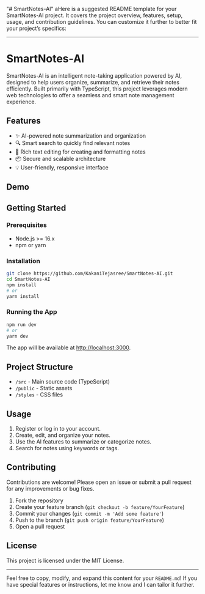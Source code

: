 "# SmartNotes-AI" 
aHere is a suggested README template for your SmartNotes-AI project. It covers the project overview, features, setup, usage, and contribution guidelines. You can customize it further to better fit your project’s specifics:

---

# SmartNotes-AI

SmartNotes-AI is an intelligent note-taking application powered by AI, designed to help users organize, summarize, and retrieve their notes efficiently. Built primarily with TypeScript, this project leverages modern web technologies to offer a seamless and smart note management experience.

## Features

- ✨ AI-powered note summarization and organization  
- 🔍 Smart search to quickly find relevant notes  
- 📝 Rich text editing for creating and formatting notes  
- 📦 Secure and scalable architecture  
- 💡 User-friendly, responsive interface

## Demo

<!-- Optionally add screenshots or a demo video here -->
<!-- ![SmartNotes-AI Screenshot](screenshot.png) -->

## Getting Started

### Prerequisites

- Node.js >= 16.x
- npm or yarn

### Installation

```bash
git clone https://github.com/KakaniTejasree/SmartNotes-AI.git
cd SmartNotes-AI
npm install
# or
yarn install
```

### Running the App

```bash
npm run dev
# or
yarn dev
```

The app will be available at [http://localhost:3000](http://localhost:3000).

## Project Structure

- `/src` - Main source code (TypeScript)
- `/public` - Static assets
- `/styles` - CSS files

## Usage

1. Register or log in to your account.
2. Create, edit, and organize your notes.
3. Use the AI features to summarize or categorize notes.
4. Search for notes using keywords or tags.

## Contributing

Contributions are welcome! Please open an issue or submit a pull request for any improvements or bug fixes.

1. Fork the repository
2. Create your feature branch (`git checkout -b feature/YourFeature`)
3. Commit your changes (`git commit -m 'Add some feature'`)
4. Push to the branch (`git push origin feature/YourFeature`)
5. Open a pull request

## License

This project is licensed under the MIT License.

---

Feel free to copy, modify, and expand this content for your `README.md`! If you have special features or instructions, let me know and I can tailor it further.
